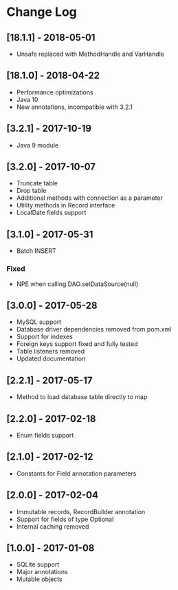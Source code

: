 # Change Log

## [18.1.1] - 2018-05-01

* Unsafe replaced with MethodHandle and VarHandle

## [18.1.0] - 2018-04-22

* Performance optimizations
* Java 10
* New annotations, incompatible with 3.2.1

## [3.2.1] - 2017-10-19

* Java 9 module

## [3.2.0] - 2017-10-07

* Truncate table
* Drop table
* Additional methods with connection as a parameter
* Utility methods in Record interface
* LocalDate fields support

## [3.1.0] - 2017-05-31

* Batch INSERT

### Fixed

* NPE when calling DAO.setDataSource(null)

## [3.0.0] - 2017-05-28

* MySQL support
* Database driver dependencies removed from pom.xml
* Support for indexes
* Foreign keys support fixed and fully tested
* Table listeners removed
* Updated documentation

## [2.2.1] - 2017-05-17

* Method to load database table directly to map

## [2.2.0] - 2017-02-18

* Enum fields support

## [2.1.0] - 2017-02-12

* Constants for Field annotation parameters

## [2.0.0] - 2017-02-04

* Immutable records, RecordBuilder annotation
* Support for fields of type Optional
* Internal caching removed

## [1.0.0] - 2017-01-08

* SQLite support
* Major annotations
* Mutable objects
